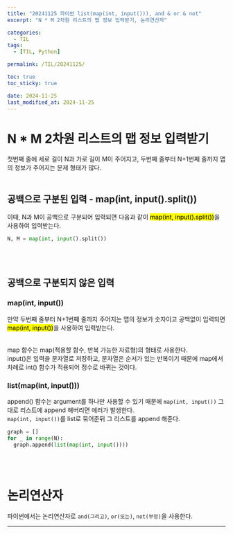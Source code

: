 ```yaml
---
title: "20241125 파이썬 list(map(int, input())), and & or & not"
excerpt: "N * M 2차원 리스트의 맵 정보 입력받기, 논리연산자"

categories:
  - TIL
tags:
  - [TIL, Python]

permalink: /TIL/20241125/

toc: true
toc_sticky: true

date: 2024-11-25
last_modified_at: 2024-11-25
---
```


# N * M 2차원 리스트의 맵 정보 입력받기
첫번째 줄에 세로 길이 N과 가로 길이 M이 주어지고, 두번째 줄부터 N+1번째 줄까지 맵의 정보가 주어지는 문제 형태가 많다.<br><br>

## 공백으로 구분된 입력 - map(int, input().split())
이때, N과 M이 공백으로 구분되어 입력되면 다음과 같이 <mark>map(int, input().split())</mark>을 사용하여 입력받는다.<br>

```python
N, M = map(int, input().split())
```
<br><br>

## 공백으로 구분되지 않은 입력
### map(int, input())
만약 두번째 줄부터 N+1번째 줄까지 주어지는 맵의 정보가 숫자이고 공백없이 입력되면 <mark>map(int, input())</mark>을 사용하여 입력받는다.<br><br>

map 함수는 map(적용할 함수, 반복 가능한 자료형)의 형태로 사용한다.<br>
input()은 입력을 문자열로 저장하고, 문자열은 순서가 있는 반복이기 때문에 map에서 차례로 int() 함수가 적용되어 정수로 바뀌는 것이다.<br>

### list(map(int, input()))
append() 함수는 argument를 하나만 사용할 수 있기 때문에 ```map(int, input())``` 그대로 리스트에 append 해버리면 에러가 발생한다.<br>
```map(int, input())```를 list로 묶어준뒤 그 리스트를 append 해준다.<br>

```python
graph = []
for _ in range(N):
  graph.append(list(map(int, input())))
```
<br><br>

# 논리연산자
파이썬에서는 논리연산자로 ```and(그리고)```, ```or(또는)```, ```not(부정)```을 사용한다.




<hr>
